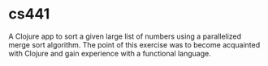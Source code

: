# cs441

A Clojure app to sort a given large list of numbers using a parallelized merge sort algorithm.
The point of this exercise was to become acquainted with Clojure and gain experience with a functional language.

